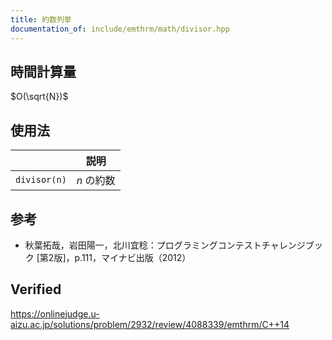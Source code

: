 ```yaml
---
title: 約数列挙
documentation_of: include/emthrm/math/divisor.hpp
---
```



## 時間計算量

$O(\sqrt{N})$


## 使用法

||説明|
|:--:|:--:|
|`divisor(n)`|$n$ の約数|


## 参考

- 秋葉拓哉，岩田陽一，北川宜稔：プログラミングコンテストチャレンジブック \[第2版\]，p.111，マイナビ出版（2012）


## Verified

https://onlinejudge.u-aizu.ac.jp/solutions/problem/2932/review/4088339/emthrm/C++14
